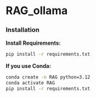 # RAG_ollama

### Installation

**Install Requirements:**

```bash
pip install -r requirements.txt
```

**If you use Conda:**

```bash
conda create -n RAG python=3.12
conda activate RAG
pip install -r requirements.txt
```